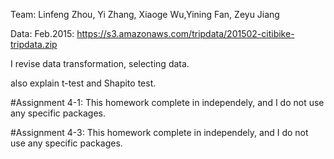 Team: Linfeng Zhou, Yi Zhang, Xiaoge Wu,Yining Fan, Zeyu Jiang

Data: Feb.2015: https://s3.amazonaws.com/tripdata/201502-citibike-tripdata.zip

I revise data transformation, selecting data.

also explain t-test and Shapito test.


#Assignment 4-1:
This homework complete in independely, and I do not use any specific packages.

#Assignment 4-3:
This homework complete in independely, and I do not use any specific packages.

